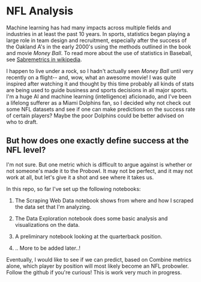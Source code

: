 # NFL Analysis

Machine learning has had many impacts across multiple fields and industries in at least the past 10 years. In sports, statistics began playing a large role in team design and recruitment, especially after the success of the Oakland A's in the early 2000's using the methods outlined in the book and movie *Money Ball*. To read more about the use of statistics in Baseball, see [Sabremetrics in wikipedia](https://en.wikipedia.org/wiki/Sabermetrics).

I happen to live under a rock, so I hadn't actually seen *Money Ball* until very recently on a flight-- and, wow, what an awesome movie! I was quite inspired after watching it and thought by this time probably all kinds of stats are being used to guide business and sports decisions in all major sports. I'm a huge AI and machine learning (intelligence) aficionado, and I've been a lifelong sufferer as a Miami Dolphins fan, so I decided why not check out some NFL datasets and see if one can make predictions on the success rate of certain players? Maybe the poor Dolphins could be better advised on who to draft.

## But how does one exactly define success at the NFL level?

I'm not sure. But one metric which is difficult to argue against is whether or not someone's made it to the Probowl. It may not be perfect, and it may not work at all, but let's give it a shot and see where it takes us.

In this repo, so far I've set up the following notebooks:

1. The Scraping Web Data notebook shows from where and how I scraped the data set that I'm analyzing.

2. The Data Exploration notebook does some basic analysis and visualizations on the data.

3. A preliminary notebook looking at the quarterback position.

4. .. More to be added later..! 

Eventually, I would like to see if we can predict, based on Combine metrics alone, which player by position will most likely become an NFL probowler. Follow the github if you're curious! This is work very much in progress.
